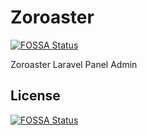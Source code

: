 # Zoroaster
[![FOSSA Status](https://app.fossa.io/api/projects/git%2Bgithub.com%2FKarimQaderi%2FZoroaster.svg?type=shield)](https://app.fossa.io/projects/git%2Bgithub.com%2FKarimQaderi%2FZoroaster?ref=badge_shield)

Zoroaster Laravel Panel Admin


## License
[![FOSSA Status](https://app.fossa.io/api/projects/git%2Bgithub.com%2FKarimQaderi%2FZoroaster.svg?type=large)](https://app.fossa.io/projects/git%2Bgithub.com%2FKarimQaderi%2FZoroaster?ref=badge_large)